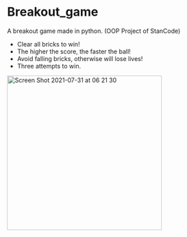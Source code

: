 # Breakout_game
A breakout game made in python. (OOP Project of StanCode) 
- Clear all bricks to win!
- The higher the score, the faster the ball! 
- Avoid falling bricks, otherwise will lose lives!
- Three attempts to win.

<img width="361" alt="Screen Shot 2021-07-31 at 06 21 30" src="https://user-images.githubusercontent.com/56208363/127741187-eb5fab11-c140-4b10-9da5-45677c87de1d.png">
